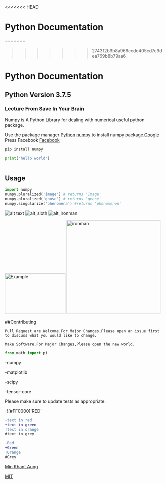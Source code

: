 
<<<<<<< HEAD
# Python Documentation
=======
>>>>>>> 274312b9b8a966ccdc405cd7c9dea769b8b79aa6

# Python Documentation

## Python Version 3.7.5

### Lecture From Save In Your Brain 

Numpy is A Python Library for dealing with numerical useful python package.

Use the package manager 
[Python](https://www.python.org/)
[numpy](https://pip.pypa.io/en/stable/) to install numpy package.[Google](google.com)
Press Facebook
[Facebook](www.facebook.com)
[]()

```bash
pip install numpy
```
```python
print("hello world")
```
```php
```

## Usage

```python
import numpy
numpy.pluralized('image') # returns 'Image'
numpy.pluralized('goose') # returns 'geese'
numpy.singularize('phenomena') #returns 'phenomenon'
```


![alt text](https://www.stellaandchewys.com/wp-content/uploads/maplechristmas.jpg)
![alt_sloth](https://static01.nyt.com/images/2014/01/28/science/28SLOT_SPAN/28SLOT-jumbo.jpg)
![alt_ironman](https://cnet3.cbsistatic.com/img/Jz-08lFTyBlsDGYqW_c2dGCVtcM=/1092x0/2020/01/17/7da55a03-ac5b-4ec1-b59b-6b3c2414e68b/egdt5idw4aittju.jpg )

<img src="https://cnet3.cbsistatic.com/img/Jz-08lFTyBlsDGYqW_c2dGCVtcM=/1092x0/2020/01/17/7da55a03-ac5b-4ec1-b59b-6b3c2414e68b/egdt5idw4aittju.jpg" alt="Example" width="193" height="130">
<img src="" alt="ironman" width="300" height="300">


##Contributing

```
Pull Request are Welcome.For Major Changes,Please open an issue first to discuss what you would like to change.
```

```
Make Software.For Major Changes,Please open the new world.
```

```python
from math import pi
```
-numpy

-matplotlib

-scipy

-tensor-core

Please make sure to update tests as appropriate.

-![#FF0000]'RED'

```diff
-text in red
+text in green
!text in orange
#text in grey
```


```diff
-Red
+Green
!Orange
#Grey

```




[Min Khant Aung](https://www.facebook.com/minkhantaung.info)

[MIT](https://choosealicense.com/licenses/mit/)
